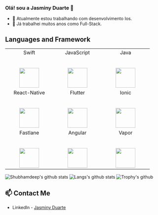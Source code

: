 ### Olá! sou a Jasminy Duarte 👋

- 🔭 Atualmente estou trabalhando com desenvolvimento Ios.
- 🌱 Já trabalhei muitos anos como Full-Stack.

## Languages and Framework

<table>
  <tbody>
    <tr valign="top">
      <td width="25%" align="center">
        <span>Swift</span><br><br><br>
        <img height="64px" src="https://cdn.svgporn.com/logos/swift.svg">
      </td>
      <td width="25%" align="center">
        <span>JavaScript</span><br><br><br>
        <img height="64px" src="https://cdn.svgporn.com/logos/javascript.svg">
      </td>
            <td width="25%" align="center">
        <span>Java</span><br><br><br>
        <img height="64px" src="https://cdn.svgporn.com/logos/java.svg">
      </td>
    </tr>
    <tr valign="top">
      <td width="25%" align="center">
        <span>React-Native</span><br><br><br>
        <img height="64px" src="https://cdn.svgporn.com/logos/react.svg">
      </td>
      <td width="25%" align="center">
        <span>Flutter</span><br><br><br>
        <img height="64px" src="https://cdn.svgporn.com/logos/flutter.svg">
      </td>
       <td width="25%" align="center">
        <span>Ionic</span><br><br><br>
        <img height="64px" src="https://cdn.svgporn.com/logos/ionic.svg">
      </td>
    </tr>
     <tr valign="top">
      <td width="25%" align="center">
        <span>Fastlane</span><br><br><br>
        <img height="64px" src="https://cdn.svgporn.com/logos/fastlane.svg">
      </td>
      <td width="25%" align="center">
        <span>Angular</span><br><br><br>
        <img height="64px" src="https://cdn.svgporn.com/logos/angular.svg">
      </td>
            <td width="25%" align="center">
        <span>Vapor</span><br><br><br>
        <img height="64px" src="https://cdn.svgporn.com/logos/vapor.svg">
      </td>
    </tr>
  </tbody>
</table>

![Shubhamdeep's github stats](https://github-readme-stats.vercel.app/api?username=jasminyduarte&show_icons=true&hide_border=true)
![Langs's github stats](https://github-readme-stats.vercel.app/api/top-langs/?username=jasminyduarte&layout=compact)
![Trophy's github](https://github-profile-trophy.vercel.app/?username=jasminyduarte&column=3&margin-w=15&margin-h=15)


## 📫 Contact Me

- LinkedIn - [Jasminy Duarte](https://www.linkedin.com/in/jasminyduarte/)

 ##
          
